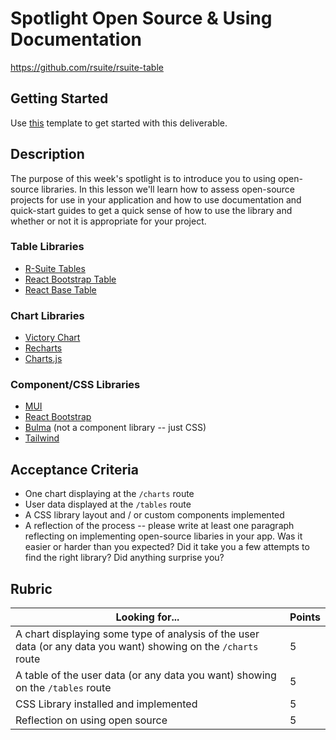 # Spotlight Open Source & Using Documentation

https://github.com/rsuite/rsuite-table

## Getting Started

Use [this](https://github.com/alchemycodelab/react-spotlight-open-source) template to get started with this deliverable.

## Description

The purpose of this week's spotlight is to introduce you to using open-source libraries. In this lesson we'll learn how to assess open-source projects for use in your application and how to use documentation and quick-start guides to get a quick sense of how to use the library and whether or not it is appropriate for your project.

### Table Libraries

- [R-Suite Tables](https://github.com/rsuite/rsuite-table)
- [React Bootstrap Table](https://react-bootstrap-table.github.io/react-bootstrap-table2/)
- [React Base Table](https://github.com/Autodesk/react-base-table)

### Chart Libraries

- [Victory Chart](https://formidable.com/open-source/victory/docs/victory-chart/)
- [Recharts](https://recharts.org/en-US/)
- [Charts.js](https://github.com/reactchartjs/react-chartjs-2)

### Component/CSS Libraries

- [MUI](https://mui.com/)
- [React Bootstrap](https://react-bootstrap.github.io/)
- [Bulma](https://bulma.io/) (not a component library -- just CSS)
- [Tailwind](https://tailwindcss.com/)

## Acceptance Criteria

- One chart displaying at the `/charts` route
- User data displayed at the `/tables` route
- A CSS library layout and / or custom components implemented
- A reflection of the process -- please write at least one paragraph reflecting on implementing open-source libaries in your app. Was it easier or harder than you expected? Did it take you a few attempts to find the right library? Did anything surprise you?

## Rubric

| Looking for...                                                                                                  | Points |
| --------------------------------------------------------------------------------------------------------------- | ------ |
| A chart displaying some type of analysis of the user data (or any data you want) showing on the `/charts` route | 5      |
| A table of the user data (or any data you want) showing on the `/tables` route                                  | 5      |
| CSS Library installed and implemented                                                                           | 5      |
| Reflection on using open source                                                                                 | 5      |
